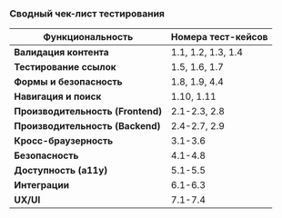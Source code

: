 ### Сводный чек-лист тестирования

| Функциональность               | Номера тест-кейсов |
|---------------------------------|--------------------|
| **Валидация контента**          | 1.1, 1.2, 1.3, 1.4 |
| **Тестирование ссылок**         | 1.5, 1.6, 1.7      |
| **Формы и безопасность**        | 1.8, 1.9, 4.4      |
| **Навигация и поиск**           | 1.10, 1.11         |
| **Производительность (Frontend)** | 2.1-2.3, 2.8      |
| **Производительность (Backend)** | 2.4-2.7, 2.9      |
| **Кросс-браузерность**          | 3.1-3.6            |
| **Безопасность**                | 4.1-4.8            |
| **Доступность (a11y)**          | 5.1-5.5            |
| **Интеграции**                  | 6.1-6.3            |
| **UX/UI**                       | 7.1-7.4            |
